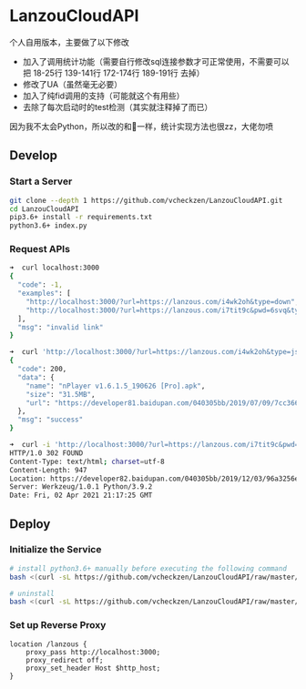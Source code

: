 # LanzouCloudAPI
个人自用版本，主要做了以下修改
- 加入了调用统计功能（需要自行修改sql连接参数才可正常使用，不需要可以把 18-25行 139-141行 172-174行 189-191行 去掉）
- 修改了UA（虽然毫无必要）
- 加入了纯fid调用的支持（可能就这个有用些）
- 去除了每次启动时的test检测（其实就注释掉了而已）

因为我不太会Python，所以改的和💩一样，统计实现方法也很zz，大佬勿喷
## Develop

### Start a Server

<!-- https://blog.csdn.net/COCO56/article/details/105959190 -->

```bash
git clone --depth 1 https://github.com/vcheckzen/LanzouCloudAPI.git
cd LanzouCloudAPI
pip3.6+ install -r requirements.txt
python3.6+ index.py
```

### Request APIs

```bash
➜  curl localhost:3000
{
  "code": -1,
  "examples": [
    "http://localhost:3000/?url=https://lanzous.com/i4wk2oh&type=down",
    "http://localhost:3000/?url=https://lanzous.com/i7tit9c&pwd=6svq&type=json"
  ],
  "msg": "invalid link"
}

➜  curl 'http://localhost:3000/?url=https://lanzous.com/i4wk2oh&type=json'
{
  "code": 200,
  "data": {
    "name": "nPlayer v1.6.1.5_190626 [Pro].apk",
    "size": "31.5MB",
    "url": "https://developer81.baidupan.com/040305bb/2019/07/09/7cc366020ff1530865f7e0c70d95a56e.apk?st=7xswzKkJd_WdJRAeYoFMiw&e=1617400107&b=BjoJWVQ4VzNWelZlAyEDJwIhWTRXeFdnUi8MMFZ_aVmFSXwo7VG1ZbAVmAmZXMQElUlwNAQJxUTgIBg0uUTcDcQY_a&fi=9965077&pid=120-229-85-16&up="
  },
  "msg": "success"
}

➜  curl -i 'http://localhost:3000/?url=https://lanzous.com/i7tit9c&pwd=6svq&type=down'
HTTP/1.0 302 FOUND
Content-Type: text/html; charset=utf-8
Content-Length: 947
Location: https://developer82.baidupan.com/040305bb/2019/12/03/96a3256ec57b632c34573353faaaea0a.apk?st=mHnA5SXouIMzjISkFVz-Yg&e=1617400245&b=BLFZzQK3Ur8E9gLSUeQOpATnCGdRfgo8U19YZgEoBDUCfgw0U7QDkgLiBLoC9VTWALJbnFDDA_bBUqgGcAOBR2gTeWRsCZ1I2BCQCIFF4DkcEPggwUbUKglO7WLMBtgS_bArQMtVPWA_bACzATmArRUxgDlW_bFQ8gOFVOEBuQCMUX0EN1kpAmk_c&fi=14862322&pid=120-229-85-16&up=
Server: Werkzeug/1.0.1 Python/3.9.2
Date: Fri, 02 Apr 2021 21:17:25 GMT
```

## Deploy

### Initialize the Service

```bash
# install python3.6+ manually before executing the following command
bash <(curl -sL https://github.com/vcheckzen/LanzouCloudAPI/raw/master/setup.sh)

# uninstall
bash <(curl -sL https://github.com/vcheckzen/LanzouCloudAPI/raw/master/setup.sh) uninstall
```

### Set up Reverse Proxy

```nginx
location /lanzous {
    proxy_pass http://localhost:3000;
    proxy_redirect off;
    proxy_set_header Host $http_host;
}
```
